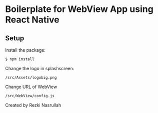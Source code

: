 # Boilerplate for WebView App using React Native

## Setup

Install the package:

```
$ npm install
```

Change the logo in splashscreen:

```
/src/Assets/logobig.png
```

Change URL of WebView

```
/src/WebView/config.js
```

Created by Rezki Nasrullah

